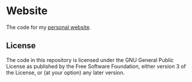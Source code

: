 # Website

The code for my [personal website].

## License

The code in this repository is licensed under the GNU General Public License as published by the
Free Software Foundation, either version 3 of the License, or (at your option) any
later version.

[personal website]: https://nosuchdomain.mooo.com/site
